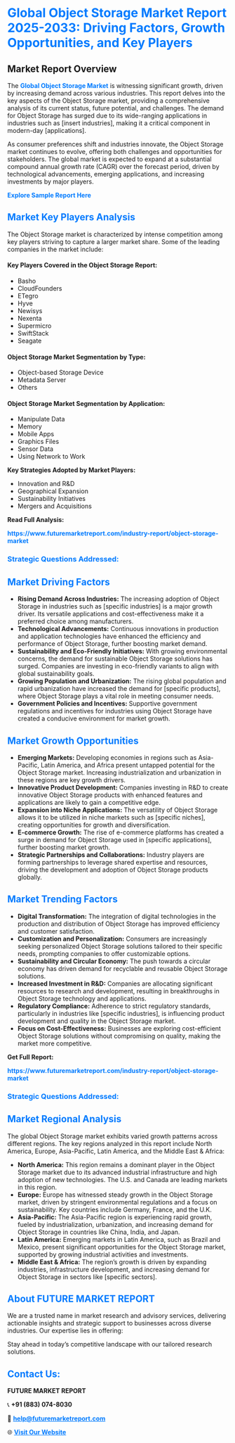 <h1 style="color: #007BFF;">Global Object Storage Market Report 2025-2033: Driving Factors, Growth Opportunities, and Key Players</h1>

<section id="overview">
<h2>Market Report Overview</h2>
<p>The <a href="https://www.futuremarketreport.com/industry-report/object-storage-market" style="color: #007BFF; text-decoration: none;"><strong>Global Object Storage Market</strong></a> is witnessing significant growth, driven by increasing demand across various industries. This report delves into the key aspects of the Object Storage market, providing a comprehensive analysis of its current status, future potential, and challenges. The demand for Object Storage has surged due to its wide-ranging applications in industries such as [insert industries], making it a critical component in modern-day [applications].</p>
<p>As consumer preferences shift and industries innovate, the Object Storage market continues to evolve, offering both challenges and opportunities for stakeholders. The global market is expected to expand at a substantial compound annual growth rate (CAGR) over the forecast period, driven by technological advancements, emerging applications, and increasing investments by major players.</p>
</section>

<section id="overview">
<p><a href="https://www.futuremarketreport.com/request-sample/reportId=91253" style="color: #007BFF; text-decoration: none;"><strong>Explore Sample Report Here</strong></a></p>
</section>

<section id="key-players">
<h2 style="color: #007BFF;">Market Key Players Analysis</h2>
<p>The Object Storage market is characterized by intense competition among key players striving to capture a larger market share. Some of the leading companies in the market include:</p>
<h4>Key Players Covered in the Object Storage Report:</h4>
<ul><li>Basho</li><li>CloudFounders</li><li>ETegro</li><li>Hyve</li><li>Newisys</li><li>Nexenta</li><li>Supermicro</li><li>SwiftStack</li><li>Seagate</li></ul>
<h4>Object Storage Market Segmentation by Type:</h4>
<ul><li>Object-based Storage Device</li><li>Metadata Server</li><li>Others</li></ul>

<h4>Object Storage Market Segmentation by Application:</h4>
<ul><li>Manipulate Data</li><li>Memory</li><li>Mobile Apps</li><li>Graphics Files</li><li>Sensor Data</li><li>Using Network to Work</li></ul>
<p><strong>Key Strategies Adopted by Market Players:</strong></p>
<ul>
<li>Innovation and R&D</li>
<li>Geographical Expansion</li>
<li>Sustainability Initiatives</li>
<li>Mergers and Acquisitions</li>
</ul>
</section>

<section>
<p><strong>Read Full Analysis: </strong></p><a href="https://www.futuremarketreport.com/industry-report/object-storage-market" style="color: #007BFF; text-decoration: none;"><strong>https://www.futuremarketreport.com/industry-report/object-storage-market</strong></a>
<h3 style="color: #007BFF;">Strategic Questions Addressed:</h3>
</section>

<section id="driving-factors">
<h2 style="color: #007BFF;">Market Driving Factors</h2>
<ul>
<li><strong>Rising Demand Across Industries:</strong> The increasing adoption of Object Storage in industries such as [specific industries] is a major growth driver. Its versatile applications and cost-effectiveness make it a preferred choice among manufacturers.</li>
<li><strong>Technological Advancements:</strong> Continuous innovations in production and application technologies have enhanced the efficiency and performance of Object Storage, further boosting market demand.</li>
<li><strong>Sustainability and Eco-Friendly Initiatives:</strong> With growing environmental concerns, the demand for sustainable Object Storage solutions has surged. Companies are investing in eco-friendly variants to align with global sustainability goals.</li>
<li><strong>Growing Population and Urbanization:</strong> The rising global population and rapid urbanization have increased the demand for [specific products], where Object Storage plays a vital role in meeting consumer needs.</li>
<li><strong>Government Policies and Incentives:</strong> Supportive government regulations and incentives for industries using Object Storage have created a conducive environment for market growth.</li>
</ul>
</section>

<section id="growth-opportunities">
<h2 style="color: #007BFF;">Market Growth Opportunities</h2>
<ul>
<li><strong>Emerging Markets:</strong> Developing economies in regions such as Asia-Pacific, Latin America, and Africa present untapped potential for the Object Storage market. Increasing industrialization and urbanization in these regions are key growth drivers.</li>
<li><strong>Innovative Product Development:</strong> Companies investing in R&D to create innovative Object Storage products with enhanced features and applications are likely to gain a competitive edge.</li>
<li><strong>Expansion into Niche Applications:</strong> The versatility of Object Storage allows it to be utilized in niche markets such as [specific niches], creating opportunities for growth and diversification.</li>
<li><strong>E-commerce Growth:</strong> The rise of e-commerce platforms has created a surge in demand for Object Storage used in [specific applications], further boosting market growth.</li>
<li><strong>Strategic Partnerships and Collaborations:</strong> Industry players are forming partnerships to leverage shared expertise and resources, driving the development and adoption of Object Storage products globally.</li>
</ul>
</section>

<section id="trending-factors">
<h2 style="color: #007BFF;">Market Trending Factors</h2>
<ul>
<li><strong>Digital Transformation:</strong> The integration of digital technologies in the production and distribution of Object Storage has improved efficiency and customer satisfaction.</li>
<li><strong>Customization and Personalization:</strong> Consumers are increasingly seeking personalized Object Storage solutions tailored to their specific needs, prompting companies to offer customizable options.</li>
<li><strong>Sustainability and Circular Economy:</strong> The push towards a circular economy has driven demand for recyclable and reusable Object Storage solutions.</li>
<li><strong>Increased Investment in R&D:</strong> Companies are allocating significant resources to research and development, resulting in breakthroughs in Object Storage technology and applications.</li>
<li><strong>Regulatory Compliance:</strong> Adherence to strict regulatory standards, particularly in industries like [specific industries], is influencing product development and quality in the Object Storage market.</li>
<li><strong>Focus on Cost-Effectiveness:</strong> Businesses are exploring cost-efficient Object Storage solutions without compromising on quality, making the market more competitive.</li>
</ul>
</section>

<section>
<p><strong>Get Full Report: </strong></p><a href="https://www.futuremarketreport.com/industry-report/object-storage-market" style="color: #007BFF; text-decoration: none;"><strong>https://www.futuremarketreport.com/industry-report/object-storage-market</strong></a>
<h3 style="color: #007BFF;">Strategic Questions Addressed:</h3>
</section>


<section id="regional-analysis">
<h2 style="color: #007BFF;">Market Regional Analysis</h2>
<p>The global Object Storage market exhibits varied growth patterns across different regions. The key regions analyzed in this report include North America, Europe, Asia-Pacific, Latin America, and the Middle East & Africa:</p>
<ul>
<li><strong>North America:</strong> This region remains a dominant player in the Object Storage market due to its advanced industrial infrastructure and high adoption of new technologies. The U.S. and Canada are leading markets in this region.</li>
<li><strong>Europe:</strong> Europe has witnessed steady growth in the Object Storage market, driven by stringent environmental regulations and a focus on sustainability. Key countries include Germany, France, and the U.K.</li>
<li><strong>Asia-Pacific:</strong> The Asia-Pacific region is experiencing rapid growth, fueled by industrialization, urbanization, and increasing demand for Object Storage in countries like China, India, and Japan.</li>
<li><strong>Latin America:</strong> Emerging markets in Latin America, such as Brazil and Mexico, present significant opportunities for the Object Storage market, supported by growing industrial activities and investments.</li>
<li><strong>Middle East & Africa:</strong> The region’s growth is driven by expanding industries, infrastructure development, and increasing demand for Object Storage in sectors like [specific sectors].</li>
</ul>
</section>

<footer>
<h2 style="color: #007BFF;">About FUTURE MARKET REPORT</h2>
<p>We are a trusted name in market research and advisory services, delivering actionable insights and strategic support to businesses across diverse industries. Our expertise lies in offering:</p>

<p>Stay ahead in today’s competitive landscape with our tailored research solutions.</p>

<h2 style="color: #007BFF;">Contact Us:</h2>
<p><strong>FUTURE MARKET REPORT</strong></p>
<p>📞 <strong>+91 (883) 074-8030</strong></p>
<p>📧 <strong><a href="mailto:help@futuremarketreport.com" style="color: #007BFF;">help@futuremarketreport.com</a></strong></p>
<p>🌐 <strong><a href="https://www.futuremarketreport.com/" style="color: #007BFF;">Visit Our Website</a></strong></p>
</footer>